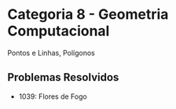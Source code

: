 # Categoria 8 - Geometria Computacional
Pontos e Linhas, Polígonos

## Problemas Resolvidos
- 1039: Flores de Fogo

